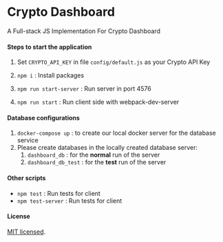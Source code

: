 # Crypto Dashboard
A Full-stack JS Implementation For Crypto Dashboard

#### Steps to start the application

1. Set `CRYPTO_API_KEY` in file `config/default.js` as your Crypto API Key

2. `npm i` : Install packages 

3. `npm run start-server` : Run server in port 4576

4. `npm run start` : Run client side with webpack-dev-server

#### Database configurations
1. `docker-compose up` : to create our local docker server for the database service
2. Please create databases in the locally created database server:
    1. `dashboard_db` : for the **normal** run of the server 
    1. `dashboard_db_test` : for the **test** run of the server 

#### Other scripts

* `npm test` : Run tests for client
* `npm test-server` : Run tests for client

#### License

[MIT licensed](./LICENSE).

